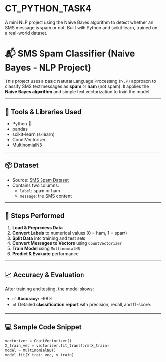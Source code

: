 # CT_PYTHON_TASK4
A mini NLP project using the Naive Bayes algorithm to detect whether an SMS message is spam or not. Built with Python and scikit-learn, trained on a real-world dataset.

# 📬 SMS Spam Classifier (Naive Bayes - NLP Project)

This project uses a basic Natural Language Processing (NLP) approach to classify SMS text messages as **spam** or **ham** (not spam). It applies the **Naive Bayes algorithm** and simple text vectorization to train the model.

---

## 🔧 Tools & Libraries Used

- Python 🐍
- pandas
- scikit-learn (sklearn)
- CountVectorizer
- MultinomialNB

---

## 📦 Dataset

- Source: [SMS Spam Dataset](https://raw.githubusercontent.com/justmarkham/pycon-2016-tutorial/master/data/sms.tsv)
- Contains two columns:
  - `label`: spam or ham
  - `message`: the SMS content

---

## 🚀 Steps Performed

1. **Load & Preprocess Data**
2. **Convert Labels** to numerical values (0 = ham, 1 = spam)
3. **Split Data** into training and test sets
4. **Convert Messages to Vectors** using `CountVectorizer`
5. **Train Model** using `MultinomialNB`
6. **Predict & Evaluate** performance

---

## 📈 Accuracy & Evaluation

After training and testing, the model shows:

- ✅ **Accuracy:** ~98%
- 📊 Detailed **classification report** with precision, recall, and f1-score.

---

## 💻 Sample Code Snippet

```python
vectorizer = CountVectorizer()
X_train_vec = vectorizer.fit_transform(X_train)
model = MultinomialNB()
model.fit(X_train_vec, y_train)
